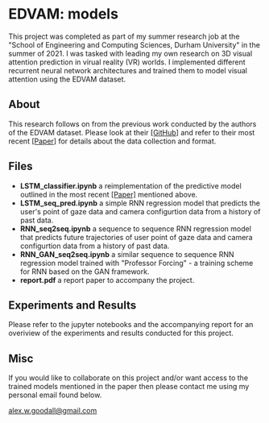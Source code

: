 # EDVAM: models
This project was completed as part of my summer research job at the "School of Engineering and Computing Sciences, Durham University" in the summer of 2021. I was tasked with leading my own research on 3D visual attention prediction in virual reality (VR) worlds. I implemented different recurrent neural network architectures and trained them to model visual attention using the EDVAM dataset.

## About
This research follows on from the previous work conducted by the authors of the EDVAM dataset. Please look at their [[GitHub]](https://github.com/YunzhanZHOU/EDVAM) and refer to their most recent [[Paper]]() for details about the data collection and format. 

## Files
- **LSTM_classifier.ipynb** a reimplementation of the predictive model outlined in the most recent [[Paper]]() mentioned above.
- **LSTM_seq_pred.ipynb** a simple RNN regression model that predicts the user's point of gaze data and camera configurtion data from a history of past data.
- **RNN_seq2seq.ipynb** a sequence to sequence RNN regression model that predicts future trajectories of user point of gaze data and camera configurtion data from a history of past data.
- **RNN_GAN_seq2seq.ipynb** a similar sequence to sequence RNN regression model trained with "Professor Forcing" - a training scheme for RNN based on the GAN framework.
- **report.pdf** a report paper to accompany the project.

## Experiments and Results
Please refer to the jupyter notebooks and the accompanying report for an overiview of the experiments and results conducted for this project.

## Misc
If you would like to collaborate on this project and/or want access to the trained models mentioned in the paper then please contact me using my personal email found below.

alex.w.goodall@gmail.com
